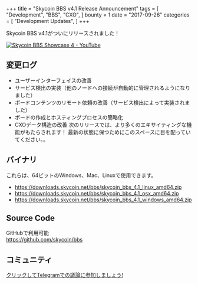 +++
title = "Skycoin BBS v4.1 Release Announcement"
tags = [
    "Development",
    "BBS",
    "CXO",
]
bounty = 1
date = "2017-09-26"
categories = [
    "Development Updates",
]
+++

Skycoin BBS v4.1がついにリリースされました！

[![Skycoin BBS Showcase 4 - YouTube](https://i.ytimg.com/vi/6ZqwgefYauU/0.jpg)](https://youtu.be/6ZqwgefYauU)

## 変更ログ
- ユーザーインターフェイスの改善
- サービス検出の実装（他のノードへの接続が自動的に管理されるようになりました）
- ボードコンテンツのリモート依頼の改善（サービス検出によって実装されました）
- ボードの作成とホスティングプロセスの簡略化
- CXOデータ構造の改善
次のリリースでは、より多くのエキサイティングな機能がもたらされます！ 最新の状態に保つためにこのスペースに目を配っていてください。。

## バイナリ

これらは、64ビットのWindows、Mac、Linuxで使用できます。

- https://downloads.skycoin.net/bbs/skycoin_bbs_4.1_linux_amd64.zip
- https://downloads.skycoin.net/bbs/skycoin_bbs_4.1_osx_amd64.zip
- https://downloads.skycoin.net/bbs/skycoin_bbs_4.1_windows_amd64.zip

## Source Code

GitHubで利用可能 \
https://github.com/skycoin/bbs

## コミュニティ
[クリックしてTelegramでの議論に参加しましょう!](https://t.me/skycoinbbs)
